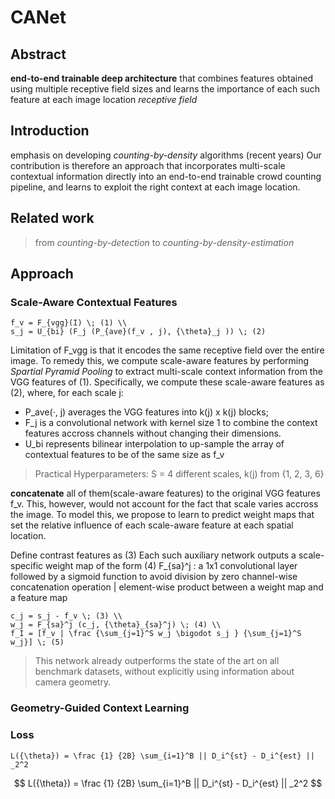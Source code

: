 # CANet
## Abstract
**end-to-end trainable deep architecture** that combines features obtained using multiple receptive field sizes and learns the importance of each such feature at each image location
*receptive field*
## Introduction
emphasis on developing *counting-by-density* algorithms (recent years)
Our contribution is therefore an approach that incorporates multi-scale contextual information directly into an end-to-end trainable crowd counting pipeline, and learns to exploit the right context at each image location.
## Related work
> from *counting-by-detection* to *counting-by-density-estimation*

## Approach
### Scale-Aware Contextual Features
```mathjax
f_v = F_{vgg}(I) \; (1) \\
s_j = U_{bi} (F_j (P_{ave}(f_v , j), {\theta}_j )) \; (2) 
```
Limitation of F_vgg is that it encodes the same receptive field over the entire image. To remedy this, we compute scale-aware features by performing *Spartial Pyramid Pooling* to extract multi-scale context information from the VGG features of (1). 
Specifically, we compute these scale-aware features as (2), where, for each scale j:
- P_ave(·, j) averages the VGG features into k(j) x k(j) blocks; 
- F_j is a convolutional network with kernel size 1 to combine the context features accross channels without changing their dimensions.
- U_bi represents bilinear interpolation to up-sample the array of contextual features to be of the same size as f_v
> Practical Hyperparameters: S = 4 different scales, k(j) from {1, 2, 3, 6}

**concatenate** all of them(scale-aware features) to the original VGG features f_v. This,  however, would not account for the fact that scale varies accross the image. To model this, we propose to learn to predict weight maps that set the relative influence of each scale-aware feature at each spatial location.

Define contrast features as (3)
Each such auxiliary network outputs a scale-specific weight map of the form (4)
F_{sa}^j : a 1x1 convolutional layer followed by a sigmoid function to avoid division by zero
channel-wise concatenation operation | element-wise product between a weight map and a feature map
```mathjax
c_j = s_j - f_v \; (3) \\
w_j = F_{sa}^j (c_j, {\theta}_{sa}^j) \; (4) \\
f_I = [f_v | \frac {\sum_{j=1}^S w_j \bigodot s_j } {\sum_{j=1}^S w_j}] \; (5)
```
> This network already outperforms the state of the art on all benchmark datasets, without explicitly using information about camera geometry.

### Geometry-Guided Context Learning
### Loss
```mathjax
L({\theta}) = \frac {1} {2B} \sum_{i=1}^B || D_i^{st} - D_i^{est} || _2^2
```
$$ L({\theta}) = \frac {1} {2B} \sum_{i=1}^B || D_i^{st} - D_i^{est} || _2^2 $$